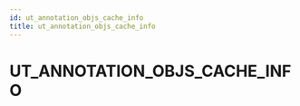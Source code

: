 ```yaml
---
id: ut_annotation_objs_cache_info
title: ut_annotation_objs_cache_info
---
```


# UT_ANNOTATION_OBJS_CACHE_INFO


















 
